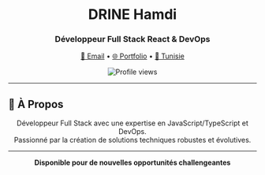 <h1 align="center">DRINE Hamdi</h1>
<h3 align="center">Développeur Full Stack React & DevOps</h3>

<p align="center">
  <a href="mailto:hamdidrine1@gmail.com">📧 Email</a> •
  <a href="https://hamdidev.me">🌐 Portfolio</a> •
  <a href="#">📍 Tunisie</a>
</p>

<p align="center">
  <img src="https://komarev.com/ghpvc/?username=DRINEHamdi&color=blue&style=flat" alt="Profile views" />
</p>

---

## 🚀 À Propos

<p align="center">
Développeur Full Stack avec une expertise en JavaScript/TypeScript et DevOps.<br>
Passionné par la création de solutions techniques robustes et évolutives.
</p>

---

<p align="center">
<strong>Disponible pour de nouvelles opportunités challengeantes</strong>
</p>
